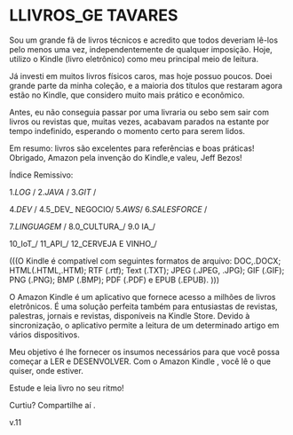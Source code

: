 # LLIVROS_GE TAVARES 

Sou um grande fã de livros técnicos e acredito que todos deveriam lê-los pelo menos uma vez, 
independentemente de qualquer imposição. Hoje, utilizo o Kindle (livro eletrônico) como meu principal meio de leitura.

Já investi em muitos livros físicos caros, mas hoje possuo poucos. Doei grande parte da minha coleção, e a maioria dos títulos que restaram agora estão no Kindle, que considero muito mais prático e econômico.

Antes, eu não conseguia passar por uma livraria ou sebo sem sair com livros ou revistas que, muitas vezes, acabavam parados na estante por tempo indefinido, esperando o momento certo para serem lidos.

Em resumo: livros são excelentes para referências e boas práticas! Obrigado, Amazon pela invenção do Kindle,e valeu, Jeff Bezos! 


Índice Remissivo:

1._LOG_   /
2._JAVA_  /
3._GIT_  /

4._DEV_ /
4.5_DEV_ NEGOCIO/
5._AWS_/
6._SALESFORCE_ / 

7._LINGUAGEM_ /
8.0_CULTURA_/
9.0 IA_/

10_IoT_/
11_API_/
12_CERVEJA E VINHO_/




(((O Kindle é compatível com seguintes formatos de arquivo: 
DOC,.DOCX; HTML(.HTML,.HTM); RTF (.rtf); Text (.TXT); JPEG (.JPEG, .JPG); GIF (.GIF); PNG (.PNG); BMP (.BMP); PDF (.PDF) e EPUB (.EPUB).
)))

O Amazon Kindle é um aplicativo que fornece acesso a milhões de livros eletrônicos. 
É uma solução perfeita também para entusiastas de revistas, palestras, jornais e revistas, disponíveis na Kindle Store.
Devido à sincronização, o aplicativo permite a leitura de um determinado artigo em vários dispositivos.


Meu objetivo é lhe fornecer os insumos necessários para que você possa começar a LER e DESENVOLVER.
Com o Amazon Kindle , você lê o que quiser, onde estiver.

Estude e leia livro no seu ritmo! 

Curtiu? Compartilhe aí .

v.11
